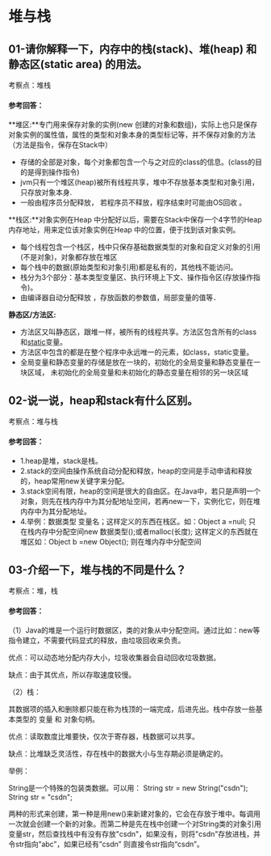 # 堆与栈

## 01-请你解释一下，内存中的栈(stack)、堆(heap) 和静态区(static area) 的用法。

考察点：堆栈

#### 参考回答：

**堆区:**专门用来保存对象的实例(new 创建的对象和数组)，实际上也只是保存对象实例的属性值，属性的类型和对象本身的类型标记等，并不保存对象的方法（方法是指令，保存在Stack中）

- 存储的全部是对象，每个对象都包含一个与之对应的class的信息。(class的目的是得到操作指令)
- jvm只有一个堆区(heap)被所有线程共享，堆中不存放基本类型和对象引用，只存放对象本身.
- 一般由程序员分配释放， 若程序员不释放，程序结束时可能由OS回收 。

**栈区:**对象实例在Heap 中分配好以后，需要在Stack中保存一个4字节的Heap内存地址，用来定位该对象实例在Heap 中的位置，便于找到该对象实例。

- 每个线程包含一个栈区，栈中只保存基础数据类型的对象和自定义对象的引用(不是对象)，对象都存放在堆区
- 每个栈中的数据(原始类型和对象引用)都是私有的，其他栈不能访问。
- 栈分为3个部分：基本类型变量区、执行环境上下文、操作指令区(存放操作指令)。
- 由编译器自动分配释放 ，存放函数的参数值，局部变量的值等．

**静态区/方法区:**

- 方法区又叫静态区，跟堆一样，被所有的线程共享。方法区包含所有的class和[static](https://so.csdn.net/so/search?q=static&spm=1001.2101.3001.7020)变量。
- 方法区中包含的都是在整个程序中永远唯一的元素，如class，static变量。
- 全局变量和静态变量的存储是放在一块的，初始化的全局变量和静态变量在一块区域， 未初始化的全局变量和未初始化的静态变量在相邻的另一块区域

## 02-说一说，heap和stack有什么区别。

考察点：堆与栈

#### 参考回答：

- 1.heap是堆，stack是栈。
- 2.stack的空间由操作系统自动分配和释放，heap的空间是手动申请和释放的，heap常用new关键字来分配。
- 3.stack空间有限，heap的空间是很大的自由区。在Java中，若只是声明一个对象，则先在栈内存中为其分配地址空间，若再new一下，实例化它，则在堆内存中为其分配地址。
- 4.举例：数据类型 变量名；这样定义的东西在栈区。如：Object a =null; 只在栈内存中分配空间new 数据类型();或者malloc(长度); 这样定义的东西就在堆区如：Object b =new Object(); 则在堆内存中分配空间

## 03-介绍一下，堆与栈的不同是什么？

考察点：堆，栈

#### 参考回答：

（1）Java的堆是一个运行时数据区，类的对象从中分配空间。通过比如：new等指令建立，不需要代码显式的释放，由垃圾回收来负责。

优点：可以动态地分配内存大小，垃圾收集器会自动回收垃圾数据。

缺点：由于其优点，所以存取速度较慢。

（2）栈：

其数据项的插入和删除都只能在称为栈顶的一端完成，后进先出。栈中存放一些基本类型的 变量 和 对象句柄。

优点：读取数度比堆要快，仅次于寄存器，栈数据可以共享。

缺点：比堆缺乏灵活性，存在栈中的数据大小与生存期必须是确定的。

举例：

String是一个特殊的包装类数据。可以用：
String str = new String("csdn");
String str = "csdn";

两种的形式来创建，第一种是用new()来新建对象的，它会在存放于堆中。每调用一次就会创建一个新的对象。而第二种是先在栈中创建一个对String类的对象引用变量str，然后查找栈中有没有存放"csdn"，如果没有，则将"csdn"存放进栈，并令str指向”abc”，如果已经有”csdn” 则直接令str指向“csdn”。